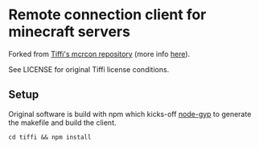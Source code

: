 Remote connection client for minecraft servers
==============================================

Forked from [Tiffi's mcrcon repository](https://github.com/pvdheijden/mcrcon)
(more info [here](http://forums.bukkit.org/threads/admin-rcon-mcrcon-remote-connection-client-for-minecraft-servers.70910/)).

See LICENSE for original Tiffi license conditions.

## Setup
Original software is build with npm which kicks-off [node-gyp](https://github.com/TooTallNate/node-gyp) to generate the makefile and build the client.
```
cd tiffi && npm install
```


